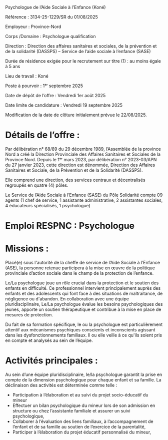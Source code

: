 
Psychologue de l’Aide Sociale à l’Enfance (Koné)

Référence : 3134-25-1229/SR du 01/08/2025

Employeur : Province-Nord

Corps /Domaine : Psychologue qualification

Direction : Direction des affaires sanitaires et sociales, de la prévention et de la solidarité (DASSPS) – Service de l’aide sociale à l’enfance (SASE)

Durée de résidence exigée pour le recrutement sur titre (1) : au moins égale à 5 ans

Lieu de travail : Koné

Poste à pourvoir : 1ᵉʳ septembre 2025

Date de dépôt de l’offre : Vendredi 1er août 2025

Date limite de candidature : Vendredi 19 septembre 2025

Modification de la date de clôture initialement prévue le 22/08/2025.

# Détails de l’offre :

Par délibération n° 68/89 du 29 décembre 1989, l’Assemblée de la province Nord a créé la Direction Provinciale des Affaires Sanitaires et Sociales de la Province Nord. Depuis le 1ᵉʳ mars 2023, par délibération n° 2023-03/APN du 27 janvier 2023, cette direction est dénommée, Direction des Affaires Sanitaires et Sociale, de la Prévention et de la Solidarité (DASSPS).

Elle comprend une direction, des services centraux et décentralisés regroupés en quatre (4) pôles.

Le Service de l’Aide Sociale à l’Enfance (SASE) du Pôle Solidarité compte 09 agents (1 chef de service, 1 assistante administrative, 2 assistantes sociales, 4 éducateurs spécialisés, 1 psychologue)

# Emploi RESPNC : Psychologue

# Missions :

Placé(e) sous l'autorité de la cheffe de service de l’Aide Sociale à l’Enfance (ASE), la personne retenue participera à la mise en œuvre de la politique provinciale d’action sociale dans le champ de la protection de l’enfance.

Le/La psychologue joue un rôle crucial dans la protection et le soutien des enfants en difficulté. Ce professionnel intervient principalement auprès des enfants et des adolescents qui font face à des situations de maltraitance, de négligence ou d'abandon. En collaboration avec une équipe pluridisciplinaire, Le/La psychologue évalue les besoins psychologiques des jeunes, apporte un soutien thérapeutique et contribue à la mise en place de mesures de protection.

Du fait de sa formation spécifique, le ou la psychologue est particulièrement attentif aux mécanismes psychiques conscients et inconscients agissant dans les dysfonctionnements familiaux. Il ou elle veille à ce qu'ils soient pris en compte et analysés au sein de l’équipe.

# Activités principales :

Au sein d’une équipe pluridisciplinaire, le/la psychologue garantit la prise en compte de la dimension psychologique pour chaque enfant et sa famille. La déclinaison des activités est déterminée comme telle :

- Participation à l’élaboration et au suivi du projet socio-éducatif du mineur
- Effectuer un bilan psychologique du mineur lors de son admission en structure ou chez l’assistante familiale et assurer un suivi psychologique,
- Collaborer à l’évaluation des liens familiaux, à l’accompagnement de l’enfant et de sa famille au soutien de l’exercice de la parentalité,
- Participer à l’élaboration du projet éducatif personnalisé du mineur,


